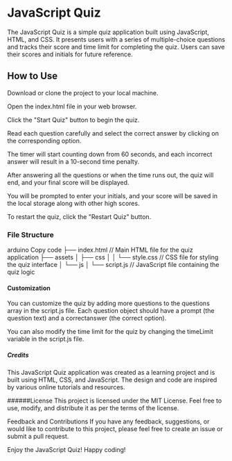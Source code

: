# JavaScript Quiz
The JavaScript Quiz is a simple quiz application built using JavaScript, HTML, and CSS. It presents users with a series of multiple-choice questions and tracks their score and time limit for completing the quiz. Users can save their scores and initials for future reference.

## How to Use
Download or clone the project to your local machine.

Open the index.html file in your web browser.

Click the "Start Quiz" button to begin the quiz.

Read each question carefully and select the correct answer by clicking on the corresponding option.

The timer will start counting down from 60 seconds, and each incorrect answer will result in a 10-second time penalty.

After answering all the questions or when the time runs out, the quiz will end, and your final score will be displayed.

You will be prompted to enter your initials, and your score will be saved in the local storage along with other high scores.

To restart the quiz, click the "Restart Quiz" button.

### File Structure
arduino
Copy code
├── index.html            // Main HTML file for the quiz application
├── assets
│   ├── css
│   │   └── style.css     // CSS file for styling the quiz interface
│   └── js
│       └── script.js     // JavaScript file containing the quiz logic
#### Customization
You can customize the quiz by adding more questions to the questions array in the script.js file. Each question object should have a prompt (the question text) and a correctanswer (the correct option).

You can also modify the time limit for the quiz by changing the timeLimit variable in the script.js file.

##### Credits
This JavaScript Quiz application was created as a learning project and is built using HTML, CSS, and JavaScript. The design and code are inspired by various online tutorials and resources.

######License
This project is licensed under the MIT License. Feel free to use, modify, and distribute it as per the terms of the license.

Feedback and Contributions
If you have any feedback, suggestions, or would like to contribute to this project, please feel free to create an issue or submit a pull request.

Enjoy the JavaScript Quiz! Happy coding!
